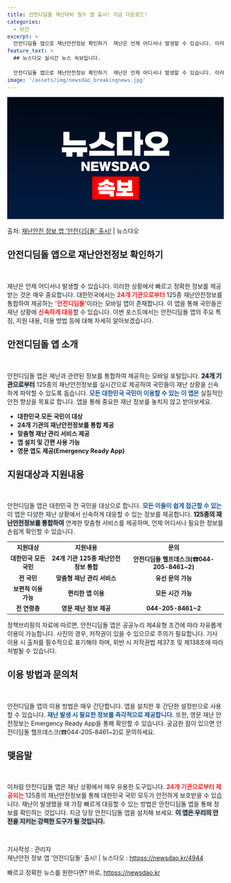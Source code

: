 ```yaml
---
title: 안전디딤돌 재난대비 필수 앱 출시! 지금 다운로드!
categories:
  - 보건
excerpt: >
  안전디딤돌 앱으로 재난안전정보 확인하기  재난은 언제 어디서나 발생할 수 있습니다. 이러한 상황에서 빠르고 …
feature_text: >
  ## 뉴스다오 실시간 뉴스 속보입니다.

  안전디딤돌 앱으로 재난안전정보 확인하기  재난은 언제 어디서나 발생할 수 있습니다. 이러한 상황에서 빠르고 …
image: '/assets/img/newsdao_breakingnews.jpg'
---
```


![뉴스다오 속보](/assets/img/newsdao_breakingnews.jpg)

<p>출처: <a href="httpss://newsdao.kr/4944" rel="dofollow">재난안전 정보 앱 '안전디딤돌' 출시!</a> | 뉴스다오</p>

<h2 data-ke-size="size26">안전디딤돌 앱으로 재난안전정보 확인하기</h2>
<p data-ke-size="size16">&nbsp;</p>
재난은 언제 어디서나 발생할 수 있습니다. 이러한 상황에서 빠르고 정확한 정보를 제공받는 것은 매우 중요합니다. 대한민국에서는 <b><span style="color: #ee2323;">24개 기관으로부터</span></b> 125종 재난안전정보를 통합하여 제공하는 <b><span style="color: #ee2323;">'안전디딤돌'</span></b>이라는 모바일 앱이 존재합니다. 이 앱을 통해 국민들은 재난 상황에 <b><span style="color: #ee2323;">신속하게 대응</span></b>할 수 있습니다. 이번 포스트에서는 안전디딤돌 앱의 주요 특징, 지원 내용, 이용 방법 등에 대해 자세히 알아보겠습니다.

<h2 data-ke-size="size26">안전디딤돌 앱 소개</h2>
<p data-ke-size="size16">&nbsp;</p>
안전디딤돌 앱은 재난과 관련된 정보를 통합하여 제공하는 모바일 포털입니다. <b><span style="background-color: #21538527;">24개 기관으로부터</span></b> 125종의 재난안전정보를 실시간으로 제공하여 국민들이 재난 상황을 신속하게 파악할 수 있도록 돕습니다. <b><span style="color: #1a5490;">모든 대한민국 국민이 이용할 수 있는 이 앱은</span></b> 실질적인 안전 향상을 목표로 합니다. 앱을 통해 중요한 재난 정보를 놓치지 않고 받아보세요.

<ul>
<li><b>대한민국 모든 국민이 대상</b></li>
<li><b>24개 기관의 재난안전정보를 통합 제공</b></li>
<li><b>맞춤형 재난 관리 서비스 제공</b></li>
<li><b>앱 설치 및 간편 사용 가능</b></li>
<li><b>영문 앱도 제공(Emergency Ready App)</b></li>
</ul>

<h2 data-ke-size="size26">지원대상과 지원내용</h2>
<p data-ke-size="size16">&nbsp;</p>
안전디딤돌 앱은 대한민국 전 국민을 대상으로 합니다. <b><span style="color: #1a5490;">모든 이들이 쉽게 접근할 수 있는</span></b> 이 앱은 다양한 재난 상황에서 신속하게 대응할 수 있는 정보를 제공합니다. <b><span style="background-color: #21538527;">125종의 재난안전정보를 통합하여</span></b> 연계한 맞춤형 서비스를 제공하며, 언제 어디서나 필요한 정보를 손쉽게 확인할 수 있습니다.

<table>
<tr>
<td style="text-align: center; height: 17px;"><b>지원대상</b></td>
<td style="text-align: center; height: 17px;"><b>지원내용</b></td>
<td style="text-align: center; height: 17px;"><b>문의</b></td>
</tr>
<tr>
<td style="text-align: center; height: 17px;"><b>대한민국 모든 국민</b></td>
<td style="text-align: center; height: 17px;"><b>24개 기관 125종 재난안전정보 통합</b></td>
<td style="text-align: center; height: 17px;"><b>안전디딤돌 헬프데스크(☎044-205-8461~2)</b></td>
</tr>
<tr>
<td style="text-align: center; height: 17px;"><b>전 국민</b></td>
<td style="text-align: center; height: 17px;"><b>맞춤형 재난 관리 서비스</b></td>
<td style="text-align: center; height: 17px;"><b>유선 문의 가능</b></td>
</tr>
<tr>
<td style="text-align: center; height: 17px;"><b>보편적 이용 가능</b></td>
<td style="text-align: center; height: 17px;"><b>편리한 앱 이용</b></td>
<td style="text-align: center; height: 17px;"><b>모든 시간 가능</b></td>
</tr>
<tr>
<td style="text-align: center; height: 17px;"><b>전 연령층</b></td>
<td style="text-align: center; height: 17px;"><b>영문 재난 정보 제공</b></td>
<td style="text-align: center; height: 17px;"><b>044-205-8461~2</b></td>
</tr>
</table>

정책브리핑의 자료에 따르면, 안전디딤돌 앱은 공공누리 제4유형 조건에 따라 자유롭게 이용이 가능합니다. 사진의 경우, 저작권이 있을 수 있으므로 주의가 필요합니다. 기사 이용 시 출처를 필수적으로 표기해야 하며, 위반 시 저작권법 제37조 및 제138조에 따라 처벌될 수 있습니다.

<h2 data-ke-size="size26">이용 방법과 문의처</h2>
<p data-ke-size="size16">&nbsp;</p>
안전디딤돌 앱의 이용 방법은 매우 간단합니다. 앱을 설치한 후 간단한 설정만으로 사용할 수 있습니다. <b><span style="color: #1a5490;">재난 발생 시 필요한 정보를 즉각적으로 제공합니다.</span></b> 또한, 영문 재난 안전정보는 Emergency Ready App을 통해 확인할 수 있습니다. 궁금한 점이 있으면 안전디딤돌 헬프데스크(☎044-205-8461~2)로 문의하세요.

<h2 data-ke-size="size26">맺음말</h2>
<p data-ke-size="size16">&nbsp;</p>
이처럼 안전디딤돌 앱은 재난 상황에서 매우 유용한 도구입니다. <b><span style="color: #ee2323;">24개 기관으로부터 제공되는</span></b> 125종의 재난안전정보를 통해 대한민국 국민 모두가 안전하게 보호받을 수 있습니다. 재난이 발생했을 때 가장 빠르게 대응할 수 있는 방법은 안전디딤돌 앱을 통해 정보를 확인하는 것입니다. 지금 당장 안전디딤돌 앱을 설치해 보세요. <b><span style="background-color: #21538527;">이 앱은 우리의 안전을 지키는 강력한 도구가 될 것입니다.</span></b>

<p data-ke-size="size16">&nbsp;</p>

기사작성 : 관리자  
재난안전 정보 앱 '안전디딤돌' 출시! | 뉴스다오 : <a href="httpss://newsdao.kr/4944" target="_blank">httpss://newsdao.kr/4944</a> 

빠르고 정확한 뉴스를 원한다면? 바로, <a href="httpss://newsdao.kr" rel="dofollow">httpss://newsdao.kr</a>


